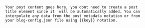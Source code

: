 <!--:::{
  "post_title": "Post title",
  "post_description": "Post description",
  "post_created_at": "Thu May 25 2023 23:07:55 GMT-0300 (Brasilia Standard Time)"
}:::-->

```
  Your post content goes here, you dont need to create a post 
  title element since it  will be automatically added. You can 
  interpolate any data from the post metadata notation or from 
  your blog-config.json file using {{key}} notation.
```